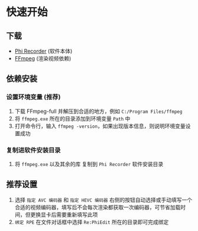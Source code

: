 # 快速开始

## 下载

- [Phi Recorder](https://github.com/2278535805/phigros-recorder/releases) (软件本体)
- [FFmpeg](https://github.com/BtbN/FFmpeg-Builds/releases/latest) (渲染视频依赖)

## 依赖安装

### 设置环境变量 (推荐)

1. 下载 FFmpeg-full 并解压到合适的地方，例如 `C:/Program Files/ffmpeg`
2. 将 `ffmpeg.exe` 所在的目录添加到环境变量 `Path` 中
3. 打开命令行，输入 `ffmpeg -version`，如果出现版本信息，则说明环境变量设置成功

### 复制进软件安装目录

1. 将 `ffmpeg.exe` 以及其余的库 复制到 `Phi Recorder` 软件安装目录

## 推荐设置

1. 选择 `指定 AVC 编码器` 和 `指定 HEVC 编码器` 右侧的按钮自动选择或手动填写一个合适的视频编码器，填写后不会每次渲染都获取一次编码器，可节省加载时间，但更换显卡后需要重新填写此项
2. `绑定 RPE` 在文件对话框中选择 `Re:PhiEdit` 所在的目录即可完成绑定
